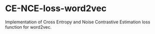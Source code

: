# CE-NCE-loss-word2vec
Implementation of Cross Entropy and Noise Contrastive Estimation loss function for word2vec.
